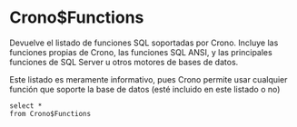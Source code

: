 ﻿---
SidebarGroup: "index-metadata-views"
---

# Crono$Functions



Devuelve el listado de funciones SQL soportadas por Crono. Incluye las funciones propias de Crono, las funciones SQL ANSI, y las principales funciones de SQL Server u otros motores de bases de datos.

Este listado es meramente informativo, pues Crono permite usar cualquier función que soporte la base de datos (esté incluido en este listado o no)

```
select *
from Crono$Functions
```

